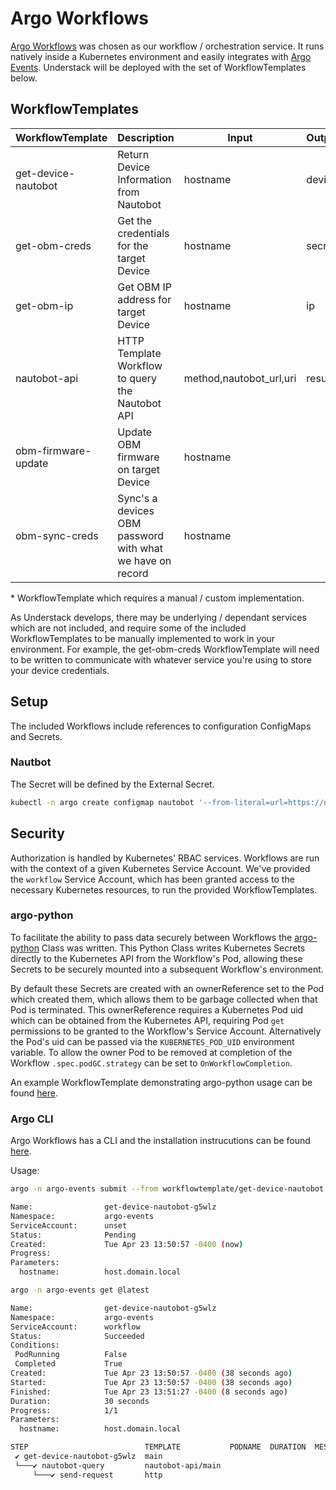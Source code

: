 # Argo Workflows

[Argo Workflows][argo-workflows] was chosen as our workflow / orchestration service. It runs natively inside a
Kubernetes environment and easily integrates with [Argo Events][argo-events]. Understack will be deployed with the
set of WorkflowTemplates below.

## WorkflowTemplates

| WorkflowTemplate      | Description                                               | Input                   | Output     |   |
|---------------------- |-----------------------------------------------------------|-------------------------|------------|---|
| get-device-nautobot   | Return Device Information from Nautobot                   | hostname                | device     |   |
| get-obm-creds         | Get the credentials for the target Device                 | hostname                | secret     | * |
| get-obm-ip            | Get OBM IP address for target Device                      | hostname                | ip         |   |
| nautobot-api          | HTTP Template Workflow to query the Nautobot API          | method,nautobot_url,uri | result     |   |
| obm-firmware-update   | Update OBM firmware on target Device                      | hostname                |            |   |
| obm-sync-creds        | Sync's a devices OBM password with what we have on record | hostname                |            |   |

\* WorkflowTemplate which requires a manual / custom implementation.

As Understack develops, there may be underlying / dependant services which are not included, and require some of the
included WorkflowTemplates to be manually implemented to work in your environment. For example, the get-obm-creds
WorkflowTemplate will need to be written to communicate with whatever service you're using to store your device
credentials.

## Setup

The included Workflows include references to configuration ConfigMaps and Secrets.

### Nautbot

The Secret will be defined by the External Secret.

```bash
kubectl -n argo create configmap nautobot '--from-literal=url=https://nautobot.local'
```

## Security

Authorization is handled by Kubernetes' RBAC services. Workflows are run with the context of a given Kubernetes Service
Account. We've provided the `workflow` Service Account, which has been granted access to the necessary Kubernetes
resources, to run the provided WorkflowTemplates.

### argo-python

To facilitate the ability to pass data securely between Workflows the [argo-python][argo-python] Class was written.
This Python Class writes Kubernetes Secrets directly to the Kubernetes API from the Workflow's Pod, allowing these
Secrets to be securely mounted into a subsequent Workflow's environment.

By default these Secrets are created with an ownerReference set to the Pod which created them, which allows them to be
garbage collected when that Pod is terminated. This ownerReference requires a Kubernetes Pod uid which can be obtained
from the Kubernetes API, requiring Pod `get` permissions to be granted to the Workflow's Service Account. Alternatively
the Pod's uid can be passed via the `KUBERNETES_POD_UID` environment variable. To allow the owner Pod to be removed at
completion of the Workflow `.spec.podGC.strategy` can be set to `OnWorkflowCompletion`.

An example WorkflowTemplate demonstrating argo-python usage can be found
[here](https://github.com/rackerlabs/understack/blob/main/workflows/argo-events/workflowtemplates/get-obm-creds.yaml).

### Argo CLI

Argo Workflows has a CLI and the installation instrucutions can be found [here](https://github.com/argoproj/argo-workflows/releases/).

Usage:

```bash
argo -n argo-events submit --from workflowtemplate/get-device-nautobot --parameter hostname=host.domain.local

Name:                get-device-nautobot-g5wlz
Namespace:           argo-events
ServiceAccount:      unset
Status:              Pending
Created:             Tue Apr 23 13:50:57 -0400 (now)
Progress:
Parameters:
  hostname:          host.domain.local
```

```bash
argo -n argo-events get @latest

Name:                get-device-nautobot-g5wlz
Namespace:           argo-events
ServiceAccount:      workflow
Status:              Succeeded
Conditions:
 PodRunning          False
 Completed           True
Created:             Tue Apr 23 13:50:57 -0400 (38 seconds ago)
Started:             Tue Apr 23 13:50:57 -0400 (38 seconds ago)
Finished:            Tue Apr 23 13:51:27 -0400 (8 seconds ago)
Duration:            30 seconds
Progress:            1/1
Parameters:
  hostname:          host.domain.local

STEP                          TEMPLATE           PODNAME  DURATION  MESSAGE
 ✔ get-device-nautobot-g5wlz  main
 └───✔ nautobot-query         nautobot-api/main
     └───✔ send-request       http
```

[argo-workflows]: <https://argo-workflows.readthedocs.io/en/latest/>
[argo-events]: <https://argoproj.github.io/argo-events/>
[argo-python]: <https://github.com/rackerlabs/understack/tree/main/argo-workflows/generic/code/argo_python>
